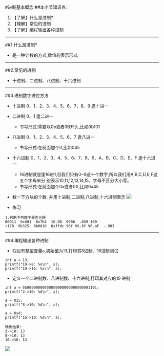 #进制基本概念
##本小节知识点:
1. 【了解】什么是进制?
2. 【理解】常见的进制
3. 【了解】编程输出各种进制

---

##1.什么是进制?
- 是一种计数的方式,数值的表示形式

---

##2.常见的进制
- 十进制、二进制、八进制、十六进制

---

##3.进制数字进位方法
- 十进制 0、1、2、3、4、5、6、7、8、9 逢十进一

- 二进制 0、1 逢二进一
    + 书写形式:需要以0b或者0B开头,比如0b101

- 八进制 0、1、2、3、4、5、6、7 逢八进一
    + 书写形式:在前面加个0,比如045

- 十六进制 0、1、2、3、4、5、6、7、8、9、A、B、C、D、E、F 逢十六进一
    + 16进制就是逢16进1,但我们只有0~9这十个数字,所以我们用A,B,C,D,E,F这五个字母来分 别表示10,11,12,13,14,15。字母不区分大小写。
    + 书写形式:在前面加个0x或者0X,比如0x45

- 数一下方块的个数, 并用十进制,二进制,八进制,十六进制表示
![](http://7xj0kx.com1.z0.glb.clouddn.com/jz.png)

- 练习
```
1.判断下列数字是否合理
00011  0x001  0x7h4  10.98  0986  .089-109
+178  0b325  0b0010  0xffdc 96f 96.0f 96.oF  -.003
```
---

##4.编程输出各种进制
- 假设有整型变量a,初始值为13,打印其8进制、16进制测试
```
int a = 13;
printf("10->8: %o\n", a);
printf("10->16: %x\n", a);
```
- 定义一个二进制数、八进制数、十六进制,打印其对应的10 进制

```
int a = 0b00000000000000000000000000001101;
printf("2->10: %d\n", a);

a = 015;
printf("8->10: %d\n", a);

a = 0xd;
printf("16->10: %d\n", a);

输出结果:
2->10: 13
8->10: 13
16->10: 13
```

![](http://7xj0kx.com1.z0.glb.clouddn.com/jzzwf.png)
